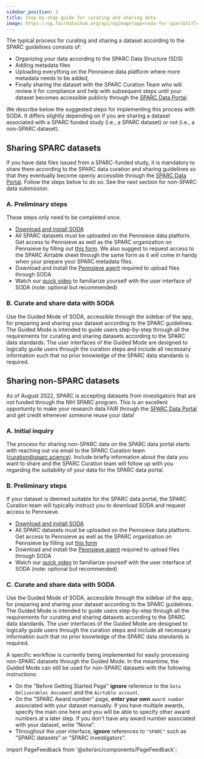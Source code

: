 ```yaml
---
sidebar_position: 3
title: Step-by-step guide for curating and sharing data
image: https://og.fairdataihub.org/api/ogimage?app=soda-for-sparc&title=Step-by-step%20guide%20to%20organize%20and%20submit%20SPARC%20datasets%20with%20SODA%20for%20SPARC&description=Getting%20Started
---
```


The typical process for curating and sharing a dataset according to the SPARC guidelines consists of:

- Organizing your data according to the SPARC Data Structure (SDS)
- Adding metadata files
- Uploading everything on the Pennsieve data platform where more metadata needs to be added,
- Finally sharing the dataset with the SPARC Curation Team who will review it for compliance and help with subsequent steps until your dataset becomes accessible publicly through the [SPARC Data Portal](https://sparc.science/).

We describe below the suggested steps for implementing this process with SODA. It differs slightly depending on if you are sharing a dataset associated with a SPARC funded study (i.e., a SPARC dataset) or not (i.e., a non-SPARC dataset).

## Sharing SPARC datasets

If you have data files issued from a SPARC-funded study, it is mandatory to share them according to the SPARC data curation and sharing guidelines so that they eventually become openly accessible through the [SPARC Data Portal](https://sparc.science/). Follow the steps below to do so. See the next section for non-SPARC data submission.

### A. Preliminary steps

These steps only need to be completed once.

- <a href="../getting-started/download-soda" target="\_blank"> Download and install SODA </a>
- All SPARC datasets must be uploaded on the Pennsieve data platform. Get access to Pennsieve as well as the SPARC organization on Pennsieve by filling out [this form](https://www.wrike.com/frontend/requestforms/index.html?token=eyJhY2NvdW50SWQiOjMyMDM1ODgsInRhc2tGb3JtSWQiOjUwMzQzN30JNDgwNTg4NjU3MjA3Nwk0MTg5ZTY0ODEyZGYxNTU1ZDJkYmU5MzIxNWZiNTQyZWUwZTMzY2U4NDQ5ODI0ZWI0YzZiMWZhNjVhYzgyOTRm). We also suggest to request access to the SPARC Airtable sheet through the same form as it will come in handy when your prepare your SPARC metadata files.
- Download and install the [Pennsieve agent](https://docs.pennsieve.io/docs/the-pennsieve-agent) required to upload files through SODA
- Watch our [quick video](../getting-started/user-interface) to familiarize yourself with the user interface of SODA (note: optional but recommended)

### B. Curate and share data with SODA

Use the Guided Mode of SODA, accessible through the sidebar of the app, for preparing and sharing your dataset according to the SPARC guidelines. The Guided Mode is intended to guide users step-by-step through all the requirements for curating and sharing datasets according to the SPARC data standards. The user interfaces of the Guided Mode are designed to logically guide users through the curation steps and include all necessary information such that no prior knowledge of the SPARC data standards is required.

## Sharing non-SPARC datasets

As of August 2022, SPARC is accepting datasets from investigators that are not funded through the NIH SPARC program. This is an excellent opportunity to make your research data FAIR through the [SPARC Data Portal](https://sparc.science/) and get credit whenever someone reuse your data!

### A. Initial inquiry

The process for sharing non-SPARC data on the SPARC data portal starts with reaching out via email to the SPARC Curation team (curation@sparc.science). Include briefly information about the data you want to share and the SPARC Curation team will follow up with you regarding the suitability of your data for the SPARC data portal.

### B. Preliminary steps

If your dataset is deemed suitable for the SPARC data portal, the SPARC Curation team will typically instruct you to download SODA and request access to Pennsieve.

- <a href="../getting-started/download-soda" target="\_blank"> Download and install SODA </a>
- All SPARC datasets must be uploaded on the Pennsieve data platform. Get access to Pennsieve as well as the SPARC organization on Pennsieve by filling out [this form](https://www.wrike.com/frontend/requestforms/index.html?token=eyJhY2NvdW50SWQiOjMyMDM1ODgsInRhc2tGb3JtSWQiOjUwMzQzN30JNDgwNTg4NjU3MjA3Nwk0MTg5ZTY0ODEyZGYxNTU1ZDJkYmU5MzIxNWZiNTQyZWUwZTMzY2U4NDQ5ODI0ZWI0YzZiMWZhNjVhYzgyOTRm)
- Download and install the [Pennsieve agent](https://docs.pennsieve.io/docs/the-pennsieve-agent) required to upload files through SODA
- Watch our [quick video](../getting-started/user-interface) to familiarize yourself with the user interface of SODA (note: optional but recommended)

### C. Curate and share data with SODA

Use the Guided Mode of SODA, accessible through the sidebar of the app, for preparing and sharing your dataset according to the SPARC guidelines. The Guided Mode is intended to guide users step-by-step through all the requirements for curating and sharing datasets according to the SPARC data standards. The user interfaces of the Guided Mode are designed to logically guide users through the curation steps and include all necessary information such that no prior knowledge of the SPARC data standards is required.

A specific workflow is currently being implemented for easily processing non-SPARC datasets through the Guided Mode. In the meantime, the Guided Mode can still be used for non-SPARC datasets with the following instructions:

- On the "Before Getting Started Page" **ignore** reference to the `Data Deliverables document` and the `Airtable account`.
- On the "SPARC Award number" page, **enter your own** `award number` associated with your dataset manually. If you have multiple awards, specify the main one here and you will be able to specify other award numbers at a later step. If you don't have any award number associated with your dataset, write "None".
- Throughout the user interface, **ignore** references to `"SPARC"` such as "SPARC datasets" or "SPARC investigators".

import PageFeedback from '@site/src/components/PageFeedback';

<PageFeedback />
